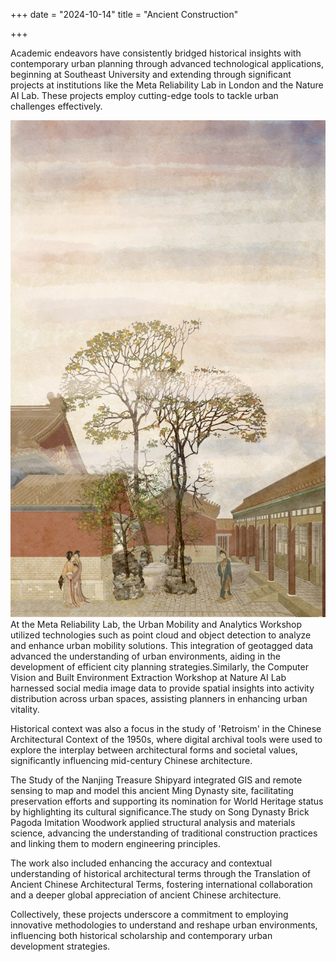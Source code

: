 +++
date = "2024-10-14"
title = "Ancient Construction"

+++

Academic endeavors have consistently bridged historical insights with contemporary urban planning through advanced technological applications, beginning at Southeast University and extending through significant projects at institutions like the Meta Reliability Lab in London and the Nature AI Lab. These projects employ cutting-edge tools to tackle urban challenges effectively.


![about](/images/pic12.jpg)
At the Meta Reliability Lab, the Urban Mobility and Analytics Workshop utilized technologies such as point cloud and object detection to analyze and enhance urban mobility solutions. This integration of geotagged data advanced the understanding of urban environments, aiding in the development of efficient city planning strategies.Similarly, the Computer Vision and Built Environment Extraction Workshop at Nature AI Lab harnessed social media image data to provide spatial insights into activity distribution across urban spaces, assisting planners in enhancing urban vitality.

Historical context was also a focus in the study of 'Retroism' in the Chinese Architectural Context of the 1950s, where digital archival tools were used to explore the interplay between architectural forms and societal values, significantly influencing mid-century Chinese architecture.

The Study of the Nanjing Treasure Shipyard integrated GIS and remote sensing to map and model this ancient Ming Dynasty site, facilitating preservation efforts and supporting its nomination for World Heritage status by highlighting its cultural significance.The study on Song Dynasty Brick Pagoda Imitation Woodwork applied structural analysis and materials science, advancing the understanding of traditional construction practices and linking them to modern engineering principles.

The work also included enhancing the accuracy and contextual understanding of historical architectural terms through the Translation of Ancient Chinese Architectural Terms, fostering international collaboration and a deeper global appreciation of ancient Chinese architecture.

Collectively, these projects underscore a commitment to employing innovative methodologies to understand and reshape urban environments, influencing both historical scholarship and contemporary urban development strategies.

